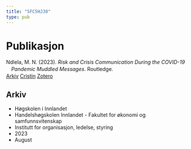 ```yaml
---
title: "SFC5HJ38"
type: pub
---
```

<h1>Publikasjon</h1>
<article id="csl-bib-container-SFC5HJ38" class="csl-bib-container">
  <div class="csl-bib-body" style="line-height: 1.35; padding-left: 1em; text-indent:-1em;">
  <div class="csl-entry">Ndlela, M. N. (2023). <i>Risk and Crisis Communication During the COVID-19 Pandemic Muddled Messages</i>. Routledge.</div>
</div>
  <div class="csl-bib-buttons">
    <a href="#taxonomy-article-SFC5HJ38" class="csl-bib-button">Arkiv</a>
    <a href="https://app.cristin.no/results/show.jsf?id=2170633" alt="Cristin URL" class="csl-bib-button">Cristin</a>
    <a href="http://zotero.org/groups/5402882/items/SFC5HJ38" alt="Zotero URL" class="csl-bib-button">Zotero</a>
  </div>
  <div id="csl-bib-meta-container-SFC5HJ38"></div>
</article>
<div id="csl-bib-meta-SFC5HJ38" class="csl-bib-meta">
  <article id="taxonomy-article-SFC5HJ38" class="taxonomy-article">
    <h1>Arkiv</h1>
    <ul>
      <li>Høgskolen i Innlandet</li>
      <li>Handelshøgskolen Innlandet - Fakultet for økonomi og samfunnsvitenskap</li>
      <li>Institutt for organisasjon, ledelse, styring</li>
      <li>2023</li>
      <li>August</li>
    </ul>
  </article>
</div>
